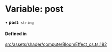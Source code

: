 # Variable: post

• **post**: `string`

#### Defined in

[src/assets/shader/compute/BloomEffect_cs.ts:182](https://github.com/Orillusion/orillusion/blob/main/src/assets/shader/compute/BloomEffect_cs.ts#L182)
